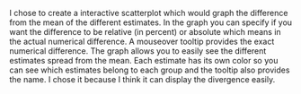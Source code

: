 I chose to create a interactive scatterplot which would graph the difference from the mean of the different estimates. In the graph you can specify if you want the difference to be relative (in percent) or absolute which means in the actual numerical difference. A mouseover tooltip provides the exact numerical difference. The graph allows you to easily see the different estimates spread from the mean. Each estimate has its own color so you can see which estimates belong to each group and the tooltip also provides the name. I chose it because I think it can display the divergence easily.
